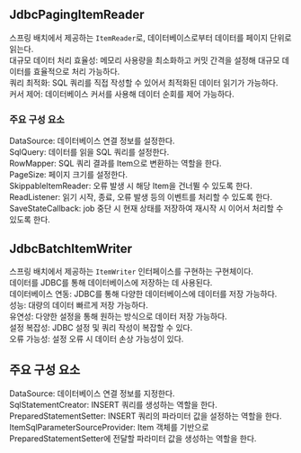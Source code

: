 ## JdbcPagingItemReader 
스프링 배치에서 제공하는 `ItemReader`로, 데이터베이스로부터 데이터를 페이지 단위로 읽는다. <br>
대규모 데이터 처리 효율성: 메모리 사용량을 최소화하고 커밋 간격을 설정해 대규모 데이터를 효율적으로 처리 가능하다. <br>
쿼리 최적화: SQL 쿼리를 직접 작성할 수 있어서 최적화된 데이터 읽기가 가능하다. <br>
커서 제어: 데이터베이스 커서를 사용해 데이터 순회를 제어 가능하다. <br>

### 주요 구성 요소
DataSource: 데이터베이스 연결 정보를 설정한다. <br>
SqlQuery: 데이터를 읽을 SQL 쿼리를 설정한다. <br>
RowMapper: SQL 쿼리 결과를 Item으로 변환하는 역할을 한다. <br>
PageSize: 페이지 크기를 설정한다. <br>
SkippableItemReader: 오류 발생 시 해당 Item을 건너뛸 수 있도록 한다. <br>
ReadListener: 읽기 시작, 종료, 오류 발생 등의 이벤트를 처리할 수 있도록 한다. <br>
SaveStateCallback: job 중단 시 현재 상태를 저장하여 재시작 시 이어서 처리할 수 있도록 한다. <br>

## JdbcBatchItemWriter 
스프링 배치에서 제공하는 `ItemWriter` 인터페이스를 구현하는 구현체이다. <br>
데이터를 JDBC를 통해 데이터베이스에 저장하는 데 사용된다. <br>
데이터베이스 연동: JDBC를 통해 다양한 데이터베이스에 데이터를 저장 가능하다. <br>
성능: 대량의 데이터 빠르게 저장 가능하다. <br>
유연성: 다양한 설정을 통해 원하는 방식으로 데이터 저장 가능하다. <br>
설정 복잡성: JDBC 설정 및 쿼리 작성이 복잡할 수 있다. <br>
오류 가능성: 설정 오류 시 데이터 손상 가능성이 있다. <br>

## 주요 구성 요소
DataSource: 데이터베이스 연결 정보를 지정한다. <br>
SqlStatementCreator: INSERT 쿼리를 생성하는 역할을 한다. <br>
PreparedStatementSetter: INSERT 쿼리의 파라미터 값을 설정하는 역할을 한다. <br>
ItemSqlParameterSourceProvider: Item 객체를 기반으로 PreparedStatementSetter에 전달할 파라미터 값을 생성하는 역할을 한다. <br>
